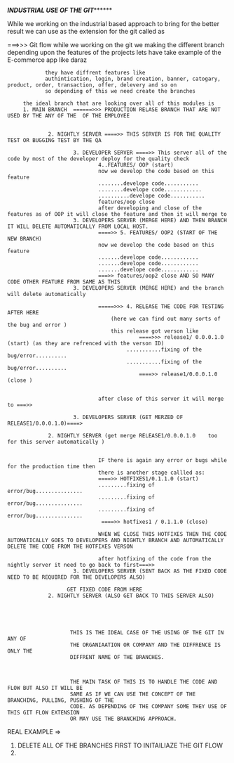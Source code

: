


***********************INDUSTRIAL USE OF THE GIT*****************************
 
While we working on the industrial based approach to bring for the better result we can use as the extension for the git called as

===>>>   Git flow
                while we working on the git we making the different branch depending upon the features of the projects 
                lets have take example of the E-commerce app like daraz

                they have diffrent features like 
                authintication, login, brand creation, banner, catogary, product, order, transaction, offer, delevery and so on
                so depending of this we need create the branches 

         the ideal branch that are looking over all of this modules is 
         1. MAIN BRANCH  ======>>> PRODUCTION RELASE BRANCH THAT ARE NOT USED BY THE ANY OF THE  OF THE EMPLOYEE
                
                
                 2. NIGHTLY SERVER ====>> THIS SERVER IS FOR THE QUALITY TEST OR BUGGING TEST BY THE QA
                          
                         3. DEVELOPER SERVER ====>> This server all of the code by most of the developer deploy for the quality check   
                                 4..FEATURES/ OOP (start)
                                 now we develop the code based on this feature 
                                 ........develope code...........
                                 ........develope code............
                                 ..........develope code...........
                                 features/oop close 
                                 after developing and close of the features as of OOP it will close the feature and then it will merge to
                         3. DEVELOPERS SERVER (MERGE HERE) AND THEN BRANCH IT WILL DELETE AUTOMATICALLY FROM LOCAL HOST.
                                 ====>> 5. FEATURES/ OOP2 (START OF THE NEW BRANCH)
                                 now we develop the code based on this feature 
                                 .......develope code............
                                 .......develope code............
                                 .......develope code............
                                 ===>> features/oop2 close AND SO MANY CODE OTHER FEATURE FROM SAME AS THIS 
                         3. DEVELOPERS SERVER (MERGE HERE) and the branch will delete automatically 
                                
                                 =====>>> 4. RELEASE THE CODE FOR TESTING AFTER HERE
                                     (here we can find out many sorts of the bug and error )
                                     this release got verson like 
                                              ====>>> release1/ 0.0.0.1.0 (start) (as they are refrenced with the verson ID)
                                          ...........fixing of the bug/error..........
                                          ...........fixing of the bug/error..........
                                              ====>> release1/0.0.0.1.0 (close )
                                      
                                  
                                 after close of this server it will merge to ===>>
                         
                         3. DEVELOPERS SERVER (GET MERZED OF RELEASE1/0.0.0.1.0)====>
                
                 2. NIGHTLY SERVER (get merge RELEASE1/0.0.0.1.0    too for this server automatically )
                                 
                                 
                                 IF there is again any error or bugs while for the production time then 
                                 there is another stage callled as:
                                 ====>> HOTFIXES1/0.1.1.0 (start)
                                 .........fixing of error/bug...............
                                 .........fixing of error/bug...............
                                 .........fixing of error/bug...............
                                  ====>> hotfixes1 / 0.1.1.0 (close)

                                 WHEN WE CLOSE THIS HOTFIXES THEN THE CODE AUTOMATICALLY GOES TO DEVELOPERS AND NIGHTLY BRANCH AND AUTOMATICALLY DELETE THE CODE FROM THE HOTFIXES VERSON 
                        
                                 after hotfixing of the code from the nightly server it need to go back to first===>>
                         3. DEVELOPERS SERVER (SENT BACK AS THE FIXED CODE NEED TO BE REQUIRED FOR THE DEVELOPERS ALSO)
                 
                       GET FIXED CODE FROM HERE 
                 2. NIGHTLY SERVER (ALSO GET BACK TO THIS SERVER ALSO)
                              




                        THIS IS THE IDEAL CASE OF THE USING OF THE GIT IN ANY OF
                        THE ORGANIAATION OR COMPANY AND THE DIFFRENCE IS ONLY THE 
                        DIFFRENT NAME OF THE BRANCHES.



                        THE MAIN TASK OF THIS IS TO HANDLE THE CODE AND FLOW BUT ALSO IT WILL BE 
                        SAME AS IF WE CAN USE THE CONCEPT OF THE BRANCHING, PULLING, PUSHING OF THE
                        CODE. AS DEPENDING OF THE COMPANY SOME THEY USE OF THIS GIT FLOW EXTENSION 
                        OR MAY USE THE BRANCHING APPROACH.

 REAL EXAMPLE =>
 
  1. DELETE ALL OF THE BRANCHES FIRST TO INITAILIAZE THE GIT FLOW
  2. 